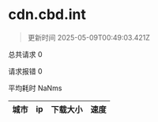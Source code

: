 
  # cdn.cbd.int

  > 更新时间 2025-05-09T00:49:03.421Z
  
  总共请求 0

  请求报错 0

  平均耗时 NaNms

|城市|ip|下载大小|速度|
|-----|----------|---|---|

  